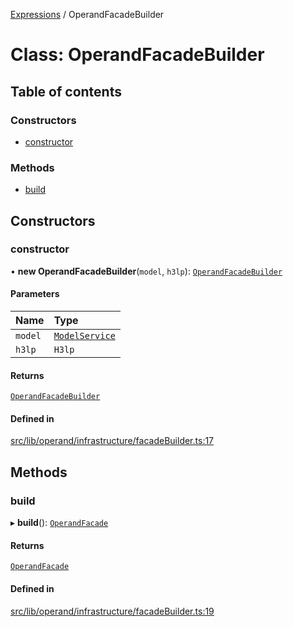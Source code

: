 [Expressions](../README.md) / OperandFacadeBuilder

# Class: OperandFacadeBuilder

## Table of contents

### Constructors

- [constructor](OperandFacadeBuilder.md#constructor)

### Methods

- [build](OperandFacadeBuilder.md#build)

## Constructors

### constructor

• **new OperandFacadeBuilder**(`model`, `h3lp`): [`OperandFacadeBuilder`](OperandFacadeBuilder.md)

#### Parameters

| Name | Type |
| :------ | :------ |
| `model` | [`ModelService`](../interfaces/ModelService.md) |
| `h3lp` | `H3lp` |

#### Returns

[`OperandFacadeBuilder`](OperandFacadeBuilder.md)

#### Defined in

[src/lib/operand/infrastructure/facadeBuilder.ts:17](https://github.com/data7expressions/3xpr/blob/a027e32/src/lib/operand/infrastructure/facadeBuilder.ts#L17)

## Methods

### build

▸ **build**(): [`OperandFacade`](../interfaces/OperandFacade.md)

#### Returns

[`OperandFacade`](../interfaces/OperandFacade.md)

#### Defined in

[src/lib/operand/infrastructure/facadeBuilder.ts:19](https://github.com/data7expressions/3xpr/blob/a027e32/src/lib/operand/infrastructure/facadeBuilder.ts#L19)
